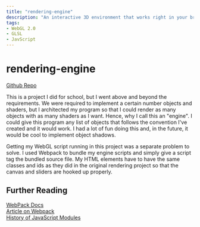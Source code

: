 ```yaml
---
title: "rendering-engine"
description: "An interactive 3D environment that works right in your browser."
tags:
- WebGL 2.0
- GLSL
- JavScript
---
```


# rendering-engine
[Github Repo](https://github.com/jacob-armiger/rendering-engine)  
  
This is a project I did for school, but I went above and beyond the requirements. We were required to implement a certain number objects and shaders, but I architected my program so that I could render as many objects with as many shaders as I want. Hence, why I call this an "engine". I could give this program any list of objects that follows the convention I've created and it would work. I had a lot of fun doing this and, in the future, it would be cool to implement object shadows.

Getting my WebGL script running in this project was a separate problem to solve. I used Webpack to bundle 
my engine scripts and simply give a script tag the bundled source file. My HTML elements have to have the
same classes and ids as they did in the original rendering project so that the canvas and sliders are hooked
up properly.

## Further Reading
[WebPack Docs](https://webpack.js.org/guides/getting-started/)  
[Article on Webpack](https://dev.to/antonmelnyk/how-to-configure-webpack-from-scratch-for-a-basic-website-46a5#:~:text=As%20you%20may%20know%2C%20configuring,which%20is%20a%20good%20thing.)  
[History of JavaScript Modules](https://medium.com/the-node-js-collection/modern-javascript-explained-for-dinosaurs-f695e9747b70)  